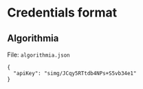 # Credentials format

## Algorithmia

File: `algorithmia.json`

```
{
  "apiKey": "simg/JCqy5RTtdb4NPs+S5vb34e1"
}
```